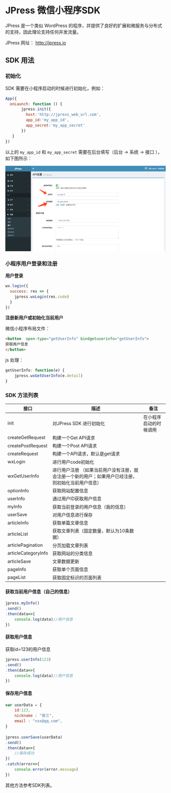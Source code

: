# JPress 微信小程序SDK

JPress 是一个类似 WordPress 的程序，并提供了良好的扩展和微服务与分布式的支持，因此理论支持任何并发流量。

JPress 网址： http://jpress.io 


## SDK 用法

### 初始化

SDK 需要在小程序启动的时候进行初始化，例如：

```js
App({
  onLaunch: function () {
       jpress.init({
         host:'http://jpress_web_url.com',
         app_id:'my_app_id',
         app_secret:'my_app_secret'
       })
   }
})   
```

以上的 `my_app_id` 和 `my_app_secret` 需要在后台填写（后台 -> 系统 -> 接口 ），如下图所示：

![](./doc/imgs/jpress_app_id.png)

### 小程序用户登录和注册

**用户登录**

```js
wx.login({
  success: res => {
    jpress.wxLogin(res.code)
  }
})
```

**注册新用户或初始化当前用户**

微信小程序布局文件：

```html
<button  open-type="getUserInfo" bindgetuserinfo="getUserInfo"> 
获取用户信息 
</button>
```

js 处理：

```js
getUserInfo: function(e) {
    jpress.wxGetUserInfo(e.detail)
}
```

### SDK 方法列表

 

|  接口 | 描述 | 备注 |
| --- | --- | --- |
| init | 对JPress SDK 进行初始化 | 在小程序启动的时候调用  |
| createGetRequest | 构建一个Get API请求 |  |
| createPostRequest | 构建一个Post API请求 |  |
| createRequest | 构建一个API请求，默认是get请求 |  |
| wxLogin | 进行用户code初始化 |  |
| wxGetUserInfo | 进行用户注册 （如果当前用户没有注册，就会注册一个新的用户；如果用户已经注册，则初始化当前用户信息） |  |
| optionInfo | 获取网站配置信息 |  |
| userInfo | 通过用户ID获取用户信息 |  |
| myInfo | 获取当前登录的用户信息（我的信息） |  |
| userSave | 对用户信息进行保存 |  |
| articleInfo | 获取单篇文章信息 |  |
| articleList | 获取文章列表（固定数量，默认为10条数据） |  |
| articlePagination | 分页加载文章列表 |  |
| articleCategoryInfo | 获取网站的分类信息 |  |
| articleSave | 文章数据更新 |  |
| pageInfo | 获取单个页面信息 |  |
| pageList | 获取固定标识的页面列表 |  |



#### 获取当前用户信息（自己的信息）

```js
jpress.myInfo()
.send()
.then(data=>{
    console.log(data)//用户信息
})
```

#### 获取用户信息

获取id=123的用户信息

```js
jpress.userInfo(123)
.send()
.then(data=>{
    console.log(data)//用户信息
})
```

#### 保存用户信息

```js
var userData = {
    id:123,
    nickname : "张三",
    email : "xxx@qq.com",  
}

jpress.userSave(userData)
.send()
.then(data=>{
    //保存成功
})
.catch(error=>{
    console.error(error.message)
})
```

其他方法参考SDK列表。




